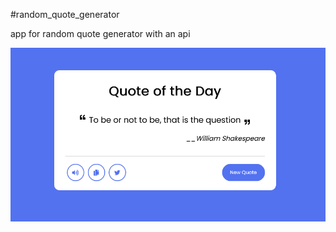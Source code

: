 #random_quote_generator

app for random quote generator with an api

![Alt text](Random_Quotes_Generator.png)